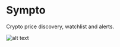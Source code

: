 # Sympto

Crypto price discovery, watchlist and alerts.

![alt text](https://github.com/yuanhaomichael/crypto-alerts-basic/blob/main/images/chrome_screenshot.png)
